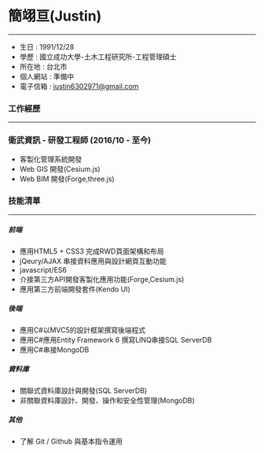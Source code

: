 # 簡翊亘(Justin)
* * *

+ 生日 : 1991/12/28
+ 學歷 : 國立成功大學-土木工程研究所-工程管理碩士
+ 所在地 : 台北市
+ 個人網站 : 準備中
+ 電子信箱 : justin6302971@gmail.com

### 工作經歷
* * *
### 衛武資訊 - 研發工程師 (2016/10 - 至今)
+ 客製化管理系統開發
+ Web GIS 開發(Cesium.js)
+ Web BIM 開發(Forge,three.js)

### 技能清單
* * *
##### 前端
+ 應用HTML5 + CSS3 完成RWD頁面架構和布局
+ jQeury/AJAX 串接資料應用與設計網頁互動功能
+ javascript/ES6
+ 介接第三方API開發客製化應用功能(Forge,Cesium.js)
+ 應用第三方前端開發套件(Kendo UI)

##### 後端
+ 應用C#以MVC5的設計框架撰寫後端程式
+ 應用C#應用Entity Framework 6 撰寫LINQ串接SQL ServerDB
+ 應用C#串接MongoDB


##### 資料庫
+ 關聯式資料庫設計與開發(SQL ServerDB)
+ 非關聯資料庫設計、開發、操作和安全性管理(MongoDB)

##### 其他
+ 了解 Git / Github 與基本指令運用


